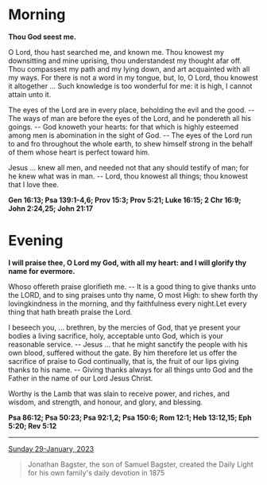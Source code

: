 # Morning

**Thou God seest me.**
 
O Lord, thou hast searched me, and known me. Thou knowest my downsitting and mine uprising, thou understandest my thought afar off. Thou compassest my path and my lying down, and art acquainted with all my ways. For there is not a word in my tongue, but, lo, O Lord, thou knowest it altogether ... Such knowledge is too wonderful for me: it is high, I cannot attain unto it.
 
The eyes of the Lord are in every place, beholding the evil and the good. -- The ways of man are before the eyes of the Lord, and he pondereth all his goings. -- God knoweth your hearts: for that which is highly esteemed among men is abomination in the sight of God. -- The eyes of the Lord run to and fro throughout the whole earth, to shew himself strong in the behalf of them whose heart is perfect toward him.
 
Jesus ... knew all men, and needed not that any should testify of man; for he knew what was in man. -- Lord, thou knowest all things; thou knowest that I love thee.  

**Gen 16:13; Psa 139:1-4,6; Prov 15:3; Prov 5:21; Luke 16:15; 2 Chr 16:9; John 2:24,25; John 21:17**

# Evening

**I will praise thee, O Lord my God, with all my heart: and I will glorify thy name for evermore.**
 
Whoso offereth praise glorifieth me. -- It is a good thing to give thanks unto the LORD, and to sing praises unto thy name, O most High: to shew forth thy lovingkindness in the morning, and thy faithfulness every night.Let every thing that hath breath praise the Lord.
 
I beseech you, ... brethren, by the mercies of God, that ye present your bodies a living sacrifice, holy, acceptable unto God, which is your reasonable service. -- Jesus ... that he might sanctify the people with his own blood, suffered without the gate. By him therefore let us offer the sacrifice of praise to God continually, that is, the fruit of our lips giving thanks to his name. -- Giving thanks always for all things unto God and the Father in the name of our Lord Jesus Christ.
 
Worthy is the Lamb that was slain to receive power, and riches, and wisdom, and strength, and honour, and glory, and blessing.  

**Psa 86:12; Psa 50:23; Psa 92:1,2; Psa 150:6; Rom 12:1; Heb 13:12,15; Eph 5:20; Rev 5:12**

---

[Sunday 29-January, 2023](https://t.me/s/daily_light)

> Jonathan Bagster, the son of Samuel Bagster, created the Daily Light for his own family's daily devotion in 1875

